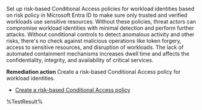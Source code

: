 Set up risk-based Conditional Access policies for workload identities based on risk policy in Microsoft Entra ID to make sure only trusted and verified workloads use sensitive resources. Without these policies, threat actors can compromise workload identities with minimal detection and perform further attacks. Without conditional controls to detect anomalous activity and other risks, there's no check against malicious operations like token forgery, access to sensitive resources, and disruption of workloads. The lack of automated containment mechanisms increases dwell time and affects the confidentiality, integrity, and availability of critical services.   

**Remediation action**
Create a risk-based Conditional Access policy for workload identities.
- [Create a risk-based Conditional Access policy](https://learn.microsoft.com/en-us/entra/identity/conditional-access/workload-identity?wt.mc_id=zerotrustrecommendations_automation_content_cnl_csasci#create-a-risk-based-conditional-access-policy)   
<!--- Results --->
%TestResult%

